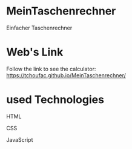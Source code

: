 # MeinTaschenrechner
Einfacher Taschenrechner
# Web's Link

Follow the link to see the calculator: https://tchoufac.github.io/MeinTaschenrechner/
# used Technologies

HTML

CSS

JavaScript


